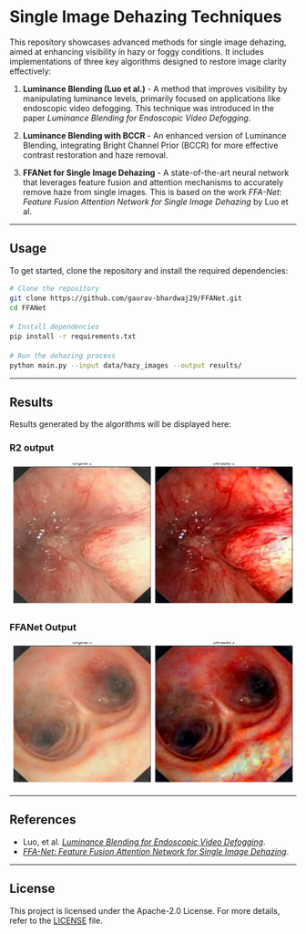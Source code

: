 # Single Image Dehazing Techniques

This repository showcases advanced methods for single image dehazing, aimed at enhancing visibility in hazy or foggy conditions. It includes implementations of three key algorithms designed to restore image clarity effectively:

1. **Luminance Blending (Luo et al.)** - A method that improves visibility by manipulating luminance levels, primarily focused on applications like endoscopic video defogging. This technique was introduced in the paper *Luminance Blending for Endoscopic Video Defogging*.

2. **Luminance Blending with BCCR** - An enhanced version of Luminance Blending, integrating Bright Channel Prior (BCCR) for more effective contrast restoration and haze removal.

3. **FFANet for Single Image Dehazing** - A state-of-the-art neural network that leverages feature fusion and attention mechanisms to accurately remove haze from single images. This is based on the work *FFA-Net: Feature Fusion Attention Network for Single Image Dehazing* by Luo et al.


---

## Usage

To get started, clone the repository and install the required dependencies:

```bash
# Clone the repository
git clone https://github.com/gaurav-bhardwaj29/FFANet.git
cd FFANet

# Install dependencies
pip install -r requirements.txt

# Run the dehazing process
python main.py --input data/hazy_images --output results/
```


---

## Results

Results generated by the algorithms will be displayed here:

### R2 output
![Original vs Dehazed](./images/img1.png)
### FFANet Output
![Original vs Dehazed](./images/img2.png)

---

## References

- Luo, et al. [*Luminance Blending for Endoscopic Video Defogging*](https://pmc.ncbi.nlm.nih.gov/articles/PMC6952256/).
- [*FFA-Net: Feature Fusion Attention Network for Single Image Dehazing*](https://arxiv.org/abs/1911.07559/).

---

## License

This project is licensed under the Apache-2.0 License. For more details, refer to the [LICENSE](LICENSE) file.
